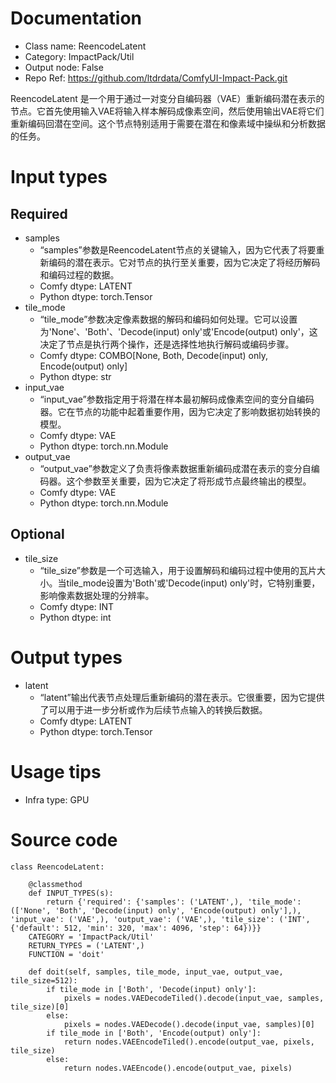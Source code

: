 # Documentation
- Class name: ReencodeLatent
- Category: ImpactPack/Util
- Output node: False
- Repo Ref: https://github.com/ltdrdata/ComfyUI-Impact-Pack.git

ReencodeLatent 是一个用于通过一对变分自编码器（VAE）重新编码潜在表示的节点。它首先使用输入VAE将输入样本解码成像素空间，然后使用输出VAE将它们重新编码回潜在空间。这个节点特别适用于需要在潜在和像素域中操纵和分析数据的任务。

# Input types
## Required
- samples
    - “samples”参数是ReencodeLatent节点的关键输入，因为它代表了将要重新编码的潜在表示。它对节点的执行至关重要，因为它决定了将经历解码和编码过程的数据。
    - Comfy dtype: LATENT
    - Python dtype: torch.Tensor
- tile_mode
    - “tile_mode”参数决定像素数据的解码和编码如何处理。它可以设置为'None'、'Both'、'Decode(input) only'或'Encode(output) only'，这决定了节点是执行两个操作，还是选择性地执行解码或编码步骤。
    - Comfy dtype: COMBO[None, Both, Decode(input) only, Encode(output) only]
    - Python dtype: str
- input_vae
    - “input_vae”参数指定用于将潜在样本最初解码成像素空间的变分自编码器。它在节点的功能中起着重要作用，因为它决定了影响数据初始转换的模型。
    - Comfy dtype: VAE
    - Python dtype: torch.nn.Module
- output_vae
    - “output_vae”参数定义了负责将像素数据重新编码成潜在表示的变分自编码器。这个参数至关重要，因为它决定了将形成节点最终输出的模型。
    - Comfy dtype: VAE
    - Python dtype: torch.nn.Module
## Optional
- tile_size
    - “tile_size”参数是一个可选输入，用于设置解码和编码过程中使用的瓦片大小。当tile_mode设置为'Both'或'Decode(input) only'时，它特别重要，影响像素数据处理的分辨率。
    - Comfy dtype: INT
    - Python dtype: int

# Output types
- latent
    - “latent”输出代表节点处理后重新编码的潜在表示。它很重要，因为它提供了可以用于进一步分析或作为后续节点输入的转换后数据。
    - Comfy dtype: LATENT
    - Python dtype: torch.Tensor

# Usage tips
- Infra type: GPU

# Source code
```
class ReencodeLatent:

    @classmethod
    def INPUT_TYPES(s):
        return {'required': {'samples': ('LATENT',), 'tile_mode': (['None', 'Both', 'Decode(input) only', 'Encode(output) only'],), 'input_vae': ('VAE',), 'output_vae': ('VAE',), 'tile_size': ('INT', {'default': 512, 'min': 320, 'max': 4096, 'step': 64})}}
    CATEGORY = 'ImpactPack/Util'
    RETURN_TYPES = ('LATENT',)
    FUNCTION = 'doit'

    def doit(self, samples, tile_mode, input_vae, output_vae, tile_size=512):
        if tile_mode in ['Both', 'Decode(input) only']:
            pixels = nodes.VAEDecodeTiled().decode(input_vae, samples, tile_size)[0]
        else:
            pixels = nodes.VAEDecode().decode(input_vae, samples)[0]
        if tile_mode in ['Both', 'Encode(output) only']:
            return nodes.VAEEncodeTiled().encode(output_vae, pixels, tile_size)
        else:
            return nodes.VAEEncode().encode(output_vae, pixels)
```